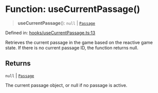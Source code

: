 # Function: useCurrentPassage()

> **useCurrentPassage**(): `null` \| [`Passage`](../classes/Passage.md)

Defined in: [hooks/useCurrentPassage.ts:13](https://github.com/laruss/react-text-game/blob/4915125f9c22f1259a088eb59b920654db3f32d0/packages/core/src/hooks/useCurrentPassage.ts#L13)

Retrieves the current passage in the game based on the reactive game state.
If there is no current passage ID, the function returns null.

## Returns

`null` \| [`Passage`](../classes/Passage.md)

The current passage object, or null if no passage is active.
